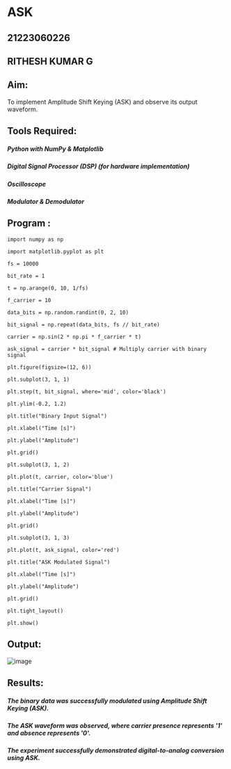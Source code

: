 
# ASK
## 21223060226
## RITHESH KUMAR G
## Aim:
To implement Amplitude Shift Keying (ASK) and observe its output waveform.

## Tools Required:
##### Python with NumPy & Matplotlib
##### Digital Signal Processor (DSP) (for hardware implementation)
##### Oscilloscope
##### Modulator & Demodulator
## Program :
~~~~
import numpy as np

import matplotlib.pyplot as plt

fs = 10000

bit_rate = 1

t = np.arange(0, 10, 1/fs)

f_carrier = 10

data_bits = np.random.randint(0, 2, 10)

bit_signal = np.repeat(data_bits, fs // bit_rate)

carrier = np.sin(2 * np.pi * f_carrier * t)

ask_signal = carrier * bit_signal # Multiply carrier with binary signal

plt.figure(figsize=(12, 6))

plt.subplot(3, 1, 1)

plt.step(t, bit_signal, where='mid', color='black')

plt.ylim(-0.2, 1.2)

plt.title("Binary Input Signal")

plt.xlabel("Time [s]")

plt.ylabel("Amplitude")

plt.grid()

plt.subplot(3, 1, 2)

plt.plot(t, carrier, color='blue')

plt.title("Carrier Signal")

plt.xlabel("Time [s]")

plt.ylabel("Amplitude")

plt.grid()

plt.subplot(3, 1, 3)

plt.plot(t, ask_signal, color='red')

plt.title("ASK Modulated Signal")

plt.xlabel("Time [s]")

plt.ylabel("Amplitude")

plt.grid()

plt.tight_layout()

plt.show()
~~~~
## Output:
![image](https://github.com/user-attachments/assets/85ea3095-3abf-4156-9aa6-b1877e541b3f)
## Results:
##### The binary data was successfully modulated using Amplitude Shift Keying (ASK).
##### The ASK waveform was observed, where carrier presence represents '1' and absence represents '0'.
##### The experiment successfully demonstrated digital-to-analog conversion using ASK.
